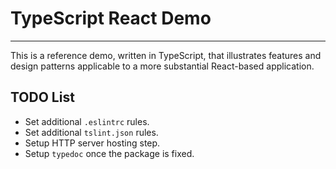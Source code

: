 # TypeScript React Demo

---

This is a reference demo, written in TypeScript, that illustrates features and design patterns applicable to a more substantial React-based application.

## TODO List

* Set additional `.eslintrc` rules.
* Set additional `tslint.json` rules.
* Setup HTTP server hosting step.
* Setup `typedoc` once the package is fixed.